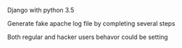 Django with python 3.5

Generate fake apache log file by completing several steps

Both regular and hacker users behavor could be setting
